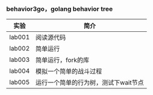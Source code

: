 ### behavior3go，golang behavior tree

|实验|简介|
|---|---|
|lab001|阅读源代码|
|lab002|简单运行|
|lab003|简单运行，fork的库|
|lab004|模拟一个简单的战斗过程|
|lab005|运行一个简单的行为树，测试下wait节点|